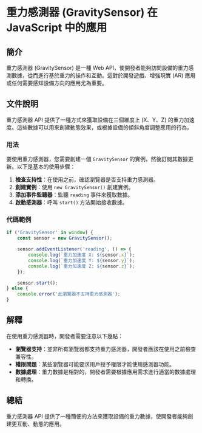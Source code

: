 <!--
Meta Description: # 重力感測器 (GravitySensor) 在 JavaScript 中的應用 ## 簡介 重力感測器 (GravitySensor) 是一種 Web API，使開發者能夠訪問設備的重力感測數據，從而進行基於重力的操作和互動。這對於開發遊戲、增強現實 (AR) 應用或任何需要感知設備方向的應用尤...
Meta Keywords: gravitysensor, sensor, 重力感測器, console, api
-->

# 重力感測器 (GravitySensor) 在 JavaScript 中的應用

## 簡介
重力感測器 (GravitySensor) 是一種 Web API，使開發者能夠訪問設備的重力感測數據，從而進行基於重力的操作和互動。這對於開發遊戲、增強現實 (AR) 應用或任何需要感知設備方向的應用尤為重要。

## 文件說明
重力感測器 API 提供了一種方式來獲取設備在三個維度上 (X、Y、Z) 的重力加速度。這些數據可以用來創建動態效果，或根據設備的傾斜角度調整應用的行為。

### 用法
要使用重力感測器，您需要創建一個 `GravitySensor` 的實例，然後訂閱其數據更新。以下是基本的使用步驟：

1. **檢查支持性**：在使用之前，確認瀏覽器是否支持重力感測器。
2. **創建實例**：使用 `new GravitySensor()` 創建實例。
3. **添加事件監聽器**：監聽 `reading` 事件來獲取數據。
4. **啟動感測器**：呼叫 `start()` 方法開始接收數據。

### 代碼範例
```javascript
if ('GravitySensor' in window) {
    const sensor = new GravitySensor();

    sensor.addEventListener('reading', () => {
        console.log(`重力加速度 X: ${sensor.x}`);
        console.log(`重力加速度 Y: ${sensor.y}`);
        console.log(`重力加速度 Z: ${sensor.z}`);
    });

    sensor.start();
} else {
    console.error('此瀏覽器不支持重力感測器');
}
```

## 解釋
在使用重力感測器時，開發者需要注意以下幾點：

- **瀏覽器支持**：並非所有瀏覽器都支持重力感測器，開發者應該在使用之前檢查兼容性。
- **權限問題**：某些瀏覽器可能要求用戶授予權限才能使用感測器功能。
- **數據處理**：重力數據是相對的，開發者需要根據應用需求進行適當的數據處理和轉換。

## 總結
重力感測器 API 提供了一種簡便的方法來獲取設備的重力數據，使開發者能夠創建更互動、動態的應用。